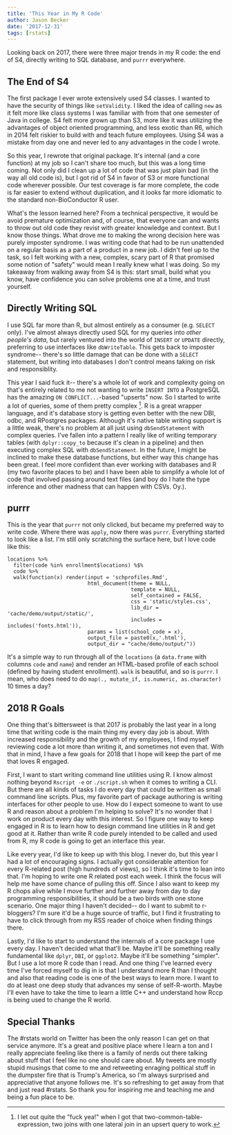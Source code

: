 ```yaml
---
title: 'This Year in My R Code'
author: Jason Becker
date: '2017-12-31'
tags: [rstats]
---
```


Looking back on 2017, there were three major trends in my R code: the end of S4, directly writing to SQL database, and `purrr` everywhere.

## The End of S4

The first package I ever wrote extensively used S4 classes. I wanted to have the security of things like `setValidity`. I liked the idea of calling `new` as it felt more like class systems I was familiar with from that one semester of Java in college. S4 felt more grown up than S3, more like it was utilizing the advantages of object oriented programming, and less exotic than R6, which in 2014 felt riskier to build with and teach future employees. Using S4 was a mistake from day one and never led to any advantages in the code I wrote.

So this year, I rewrote that original package. It's internal (and a core function) at my job so I can't share too much, but this was a long time coming. Not only did I clean up a lot of code that was just plain bad (in the way all old code is), but I got rid of S4 in favor of S3 or more functional code wherever possible. Our test coverage is far more complete, the code is far easier to extend without duplication, and it looks far more idiomatic to the standard non-BioConductor R user.

What's the lesson learned here? From a technical perspective, it would be avoid premature optimization and, of course, that everyone can and wants to throw out old code they revist with greater knowledge and context. But I know those things. What drove me to making the wrong decision here was purely imposter syndrome. I was writing code that had to be run unattended on a regular basis as a part of a product in a new job. I didn't feel up to the task, so I felt working with a new, complex, scary part of R that promised some notion of "safety" would mean I really knew what I was doing. So my takeaway from walking away from S4 is this: start small, build what you know, have confidence you can solve problems one at a time, and trust yourself.

## Directly Writing SQL

I use SQL far more than R, but almost entirely as a consumer (e.g. `SELECT` only). I've almost always directly used SQL for my queries into _other people's data_, but rarely ventured into the world of `INSERT` or `UPDATE` directly, preferring to use interfaces like `dbWriteTable`. This gets back to imposter syndrome-- there's so little damage that can be done with a `SELECT` statement, but writing into databases I don't control means taking on risk and responsiblity.

This year I said fuck it-- there's a whole lot of work and complexity going on that's entirely related to me not wanting to write `INSERT INTO` a PostgreSQL has the amazing `ON CONFLICT...`-based "upserts" now. So I started to write a lot of queries, some of them pretty complex [^lateral]. R is a great wrapper language, and it's database story is getting even better with the new DBI, odbc, and RPostgres packages. Although it's native table writing support is a little weak, there's no problem at all just using `dbSendStatement` with complex queries. I've fallen into a pattern I really like of writing temporary tables (with `dplyr::copy_to` because it's clean in a pipeline) and then executing complex SQL with `dbSendStatement`. In the future, I might be inclined to make these database functions, but either way this change has been great. I feel more confident than ever working with databases and R (my two favorite places to be) and I have been able to simplify a whole lot of code that involved passing around text files (and boy do I hate the type inference and other madness that can happen with CSVs. Oy.).

[^lateral]: I let out quite the "fuck yea!" when I got that two-common-table-expression, two joins with one lateral join in an upsert query to work.

## purrr

This is the year that `purrr` not only clicked, but became my preferred way to write code. Where there was `apply`, now there was `purrr`. Everything started to look like a list. I'm still only scratching the surface here, but I love code like this:

```
locations %>%
  filter(code %in% enrollment$locations) %$%
  code %>%
  walk(function(x) render(input = 'schprofiles.Rmd',
                          html_document(theme = NULL,
                                        template = NULL,
                                        self_contained = FALSE,
                                        css = 'static/styles.css',
                                        lib_dir = 'cache/demo/output/static/',
                                        includes = includes('fonts.html')),
                          params = list(school_code = x),
                          output_file = paste0(x,'.html'),
                          output_dir = "cache/demo/output/"))
```

It's a simple way to run through all of the `locations` (a `data.frame` with columns `code` and `name`) and render an HTML-based profile of each school (defined by having student enrollment). `walk` is beautiful, and so is `purrr`. I mean, who does need to do `map(., mutate_if, is.numeric, as.character)` 10 times a day?

## 2018 R Goals

One thing that's bittersweet is that 2017 is probably the last year in a long time that writing code is the main thing my every day job is about. With increased responsibility and the growth of my employees, I find myself reviewing code a lot more than writing it, and sometimes not even that. With that in mind, I have a few goals for 2018 that I hope will keep the part of me that loves R engaged.

First, I want to start writing command line utilities using R. I know almost nothing beyond `Rscript -e` or `./script.sh` when it comes to writing a CLI. But there are all kinds of tasks I do every day that could be written as small command line scripts. Plus, my favorite part of package authoring is writing interfaces for other people to use. How do I expect someone to want to use R and reason about a problem I'm helping to solve? It's no wonder that I work on product every day with this interest. So I figure one way to keep engaged in R is to learn how to design command line utilities in R and get good at it. Rather than write R code purely intended to be called and used from R, my R code is going to get an interface this year.

Like every year, I'd like to keep up with this blog. I never do, but this year I had a lot of encouraging signs. I actually got considerable attention for every R-related post (high hundreds of views), so I think it's time to lean into that. I'm hoping to write one R related post each week. I think the focus will help me have some chance of pulling this off. Since I also want to keep my R chops alive while I move further and further away from day to day programming responsibilities, it should be a two birds with one stone scenario. One major thing I haven't decided-- do I want to submit to r-bloggers? I'm sure it'd be a huge source of traffic, but I find it frustrating to have to click through from my RSS reader of choice when finding things there.

Lastly, I'd like to start to understand the internals of a core package I use every day. I haven't decided what that'll be. Maybe it'll be something really fundamental like `dplyr`, `DBI`, or `ggplot2`. Maybe it'll be something "simpler". But I use a lot more R code than I read. And one thing I've learned every time I've forced myself to dig in is that I understand more R than I thought and also that reading code is one of the best ways to learn more. I want to do at least one deep study that advances my sense of self-R-worth. Maybe I'll even have to take the time to learn a little C++ and understand how Rccp is being used to change the R world.

## Special Thanks

The #rstats world on Twitter has been the only reason I can get on that service anymore. It's a great and positive place where I learn a ton and I really appreciate feeling like there is a family of nerds out there talking about stuff that I feel like no one should care about. My tweets are mostly stupid musings that come to me and retweeting enraging political stuff in the dumpster fire that is Trump's America, so I'm always surprised and appreciative that anyone follows me. It's so refreshing to get away from that and just read #rstats. So thank you for inspiring me and teaching me and being a fun place to be.

